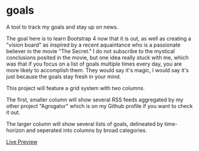 # goals
A tool to track my goals and stay up on news.

The goal here is to learn Bootstrap 4 now that it is out, as well as creating a "vision board" as inspired by a recent aquaintance who is a passionate believer in the movie "The Secret." I do not subscribe to the mystical conclusions posited in the movie, but one idea really stuck with me, which was that if you focus on a list of goals multiple times every day, you are more likely to accomplish them. They would say it's magic, I would say it's just because the goals stay fresh in your mind.

This project will feature a grid system with two columns. 

The first, smaller column will show several RSS feeds aggregated by my other project "Agrogator" which is on my Github profile if you want to check it out. 

The larger column will show several lists of goals, delineated by time-horizon and seperated into columns by broad categories.

[Live Preview](https://cjtrowbridge.com/accomplish)
